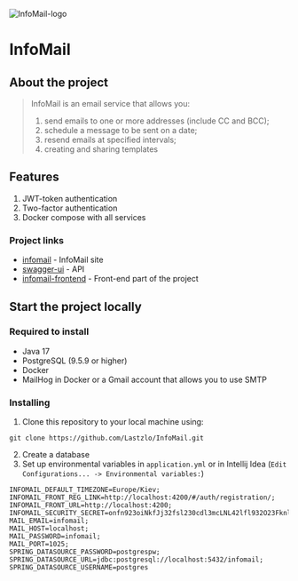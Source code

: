 ![InfoMail-logo](https://imgur.com/EyQPoMx.png)

# InfoMail

## About the project

> InfoMail is an email service that allows you:
> 1) send emails to one or more addresses (include CC and BCC);
> 2) schedule a message to be sent on a date;
> 3) resend emails at specified intervals;
> 4) creating and sharing templates

## Features

1) JWT-token authentication
2) Two-factor authentication
3) Docker compose  with all services

### Project links

* [infomail](https://infomail-frontend.herokuapp.com/) - InfoMail site
* [swagger-ui](https://infomail-backend.herokuapp.com/swagger-ui/index.html?configUrl=/api/v1/api-docs/swagger-config) - API
* [infomail-frontend](https://github.com/Lastzlo/Infomail-frontend) - Front-end part of the project

## Start the project locally

### Required to install

* Java 17
* PostgreSQL (9.5.9 or higher)
* Docker
* MailHog in Docker or a Gmail account that allows you to use SMTP

### Installing

1) Clone this repository to your local machine using:

```shell
git clone https://github.com/Lastzlo/InfoMail.git
```

2) Create a database
3) Set up environmental variables in `application.yml` or in Intellij
   Idea (`Edit Configurations... -> Environmental variables:`)

```properties example
INFOMAIL_DEFAULT_TIMEZONE=Europe/Kiev;
INFOMAIL_FRONT_REG_LINK=http://localhost:4200/#/auth/registration/;
INFOMAIL_FRONT_URL=http://localhost:4200;
INFOMAIL_SECURITY_SECRET=onfn923oiNkfJj32fsl230cdl3mcLNL42lfl932O23Fknlfsdlsf32f04f;
MAIL_EMAIL=infomail;
MAIL_HOST=localhost;
MAIL_PASSWORD=infomail;
MAIL_PORT=1025;
SPRING_DATASOURCE_PASSWORD=postgrespw;
SPRING_DATASOURCE_URL=jdbc:postgresql://localhost:5432/infomail;
SPRING_DATASOURCE_USERNAME=postgres
```
